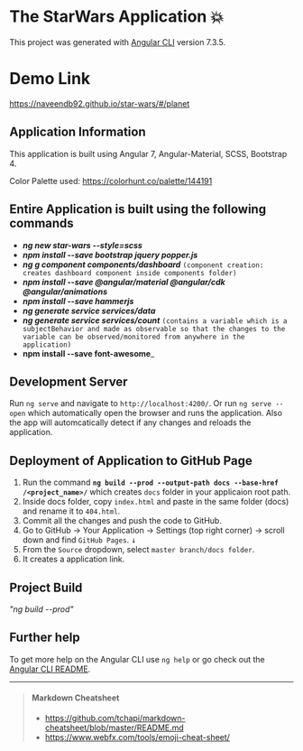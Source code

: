 # The StarWars Application :boom:

This project was generated with [Angular CLI](https://github.com/angular/angular-cli) version 7.3.5.

# Demo Link

  https://naveendb92.github.io/star-wars/#/planet
  
## Application Information

  This application is built using Angular 7, Angular-Material, SCSS, Bootstrap 4.
  
  Color Palette used: https://colorhunt.co/palette/144191
  
##  Entire Application is built using the following commands
  * ___ng new star-wars --style=scss___
  * ___npm install --save bootstrap jquery popper.js___
  * ___ng g component components/dashboard___ `(component creation: creates dashboard component inside components folder)`
  * ___npm install --save @angular/material @angular/cdk @angular/animations___
  * ___npm install --save hammerjs___
  * ___ng generate service services/data___
  * ___ng generate service services/count___
  `(contains a variable which is a subjectBehavior and made as observable so that the changes to the variable can be observed/monitored from anywhere in the application)`
  * __npm install --save font-awesome___

## Development Server

  Run `ng serve` and navigate to `http://localhost:4200/`. Or run `ng serve --open` which automatically open the browser and runs the application. Also the app will automcatically detect if any changes and reloads the application.
 
## Deployment of Application to GitHub Page

  1.  Run the command **`ng build --prod --output-path docs --base-href /<project_name>/`** which creates `docs` folder in your applicaion root path. 
  2.  Inside docs folder, copy `index.html` and paste in the same folder (docs) and rename it to `404.html`.
  3. Commit all the changes and push the code to GitHub.
  4. Go to GitHub -> Your Application -> Settings (top right corner) -> scroll down and find `GitHub Pages`. <kbd>↓</kbd>
  5. From the `Source` dropdown, select `master branch/docs folder`.
  6. It creates a application link.


## Project Build

  _"ng build --prod"_


## Further help

To get more help on the Angular CLI use `ng help` or go check out the [Angular CLI README](https://github.com/angular/angular-cli/blob/master/README.md).

- - - -
> #### Markdown Cheatsheet ####
  > * https://github.com/tchapi/markdown-cheatsheet/blob/master/README.md
  > * https://www.webfx.com/tools/emoji-cheat-sheet/
